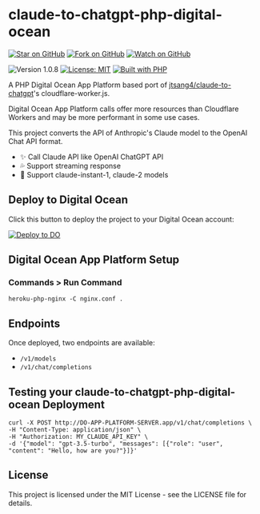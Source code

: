 # claude-to-chatgpt-php-digital-ocean

[![Star on GitHub](https://img.shields.io/github/stars/samestrin/claude-to-chatgpt-php-digital-ocean?style=social)](https://github.com/samestrin/claude-to-chatgpt-php-digital-ocean/stargazers) [![Fork on GitHub](https://img.shields.io/github/forks/samestrin/claude-to-chatgpt-php-digital-ocean?style=social)](https://github.com/samestrin/claude-to-chatgpt-php-digital-ocean/network/members) [![Watch on GitHub](https://img.shields.io/github/watchers/samestrin/claude-to-chatgpt-php-digital-ocean?style=social)](https://github.com/samestrin/claude-to-chatgpt-php-digital-ocean/watchers)

![Version 1.0.8](https://img.shields.io/badge/Version-0.0.1-blue) [![License: MIT](https://img.shields.io/badge/License-MIT-yellow.svg)](https://opensource.org/licenses/MIT) [![Built with PHP](https://img.shields.io/badge/Built%20with-PHP-green)](https://php.net/)

A PHP Digital Ocean App Platform based port of [jtsang4/claude-to-chatgpt](https://github.com/jtsang4/claude-to-chatgpt)'s cloudflare-worker.js.

Digital Ocean App Platform calls offer more resources than Cloudflare Workers and may be more performant in some use cases.

This project converts the API of Anthropic's Claude model to the OpenAI Chat API format.

- ✨ Call Claude API like OpenAI ChatGPT API
- 💦 Support streaming response
- 🐻 Support claude-instant-1, claude-2 models

## Deploy to Digital Ocean

Click this button to deploy the project to your Digital Ocean account:

[![Deploy to DO](https://www.deploytodo.com/do-btn-blue.svg)](https://cloud.digitalocean.com/apps/new?repo=https://github.com/samestrin/claude-to-chatgpt-php-digital-ocean/tree/main&refcode=2d3f5d7c5fbe)

## Digital Ocean App Platform Setup

### Commands > Run Command

```
heroku-php-nginx -C nginx.conf .
```

## Endpoints

Once deployed, two endpoints are available:

- `/v1/models`
- `/v1/chat/completions`

## Testing your claude-to-chatgpt-php-digital-ocean Deployment

```
curl -X POST http://DO-APP-PLATFORM-SERVER.app/v1/chat/completions \
-H "Content-Type: application/json" \
-H "Authorization: MY_CLAUDE_API_KEY" \
-d '{"model": "gpt-3.5-turbo", "messages": [{"role": "user", "content": "Hello, how are you?"}]}'
```

## License

This project is licensed under the MIT License - see the LICENSE file for details.
